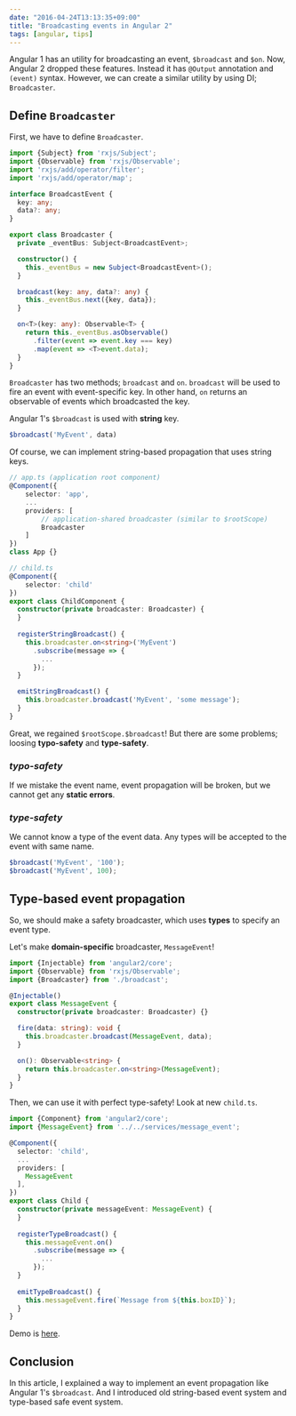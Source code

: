 ```yaml
---
date: "2016-04-24T13:13:35+09:00"
title: "Broadcasting events in Angular 2"
tags: [angular, tips]
---
```


Angular 1 has an utility for broadcasting an event, `$broadcast` and `$on`. 
Now, Angular 2 dropped these features. Instead it has `@Output` annotation and `(event)` syntax.
However, we can create a similar utility by using DI; `Broadcaster`.

<!--more--> 

## Define `Broadcaster`
First, we have to define `Broadcaster`.

```ts
import {Subject} from 'rxjs/Subject';
import {Observable} from 'rxjs/Observable';
import 'rxjs/add/operator/filter';
import 'rxjs/add/operator/map';

interface BroadcastEvent {
  key: any;
  data?: any;
}

export class Broadcaster {
  private _eventBus: Subject<BroadcastEvent>;

  constructor() {
    this._eventBus = new Subject<BroadcastEvent>();
  }

  broadcast(key: any, data?: any) {
    this._eventBus.next({key, data});
  }

  on<T>(key: any): Observable<T> {
    return this._eventBus.asObservable()
      .filter(event => event.key === key)
      .map(event => <T>event.data);
  }
}
``` 

`Broadcaster` has two methods; `broadcast` and `on`.
`broadcast` will be used to fire an event with event-specific key.
In other hand, `on` returns an observable of events which broadcasted the key. 

Angular 1's `$broadcast` is used with **string** key.

```js
$broadcast('MyEvent', data)
``` 

Of course, we can implement string-based propagation that uses string keys.

```ts
// app.ts (application root component)
@Component({
    selector: 'app',
    ...
    providers: [
        // application-shared broadcaster (similar to $rootScope)
        Broadcaster
    ]
})
class App {}
```

```ts
// child.ts
@Component({
    selector: 'child'
})
export class ChildComponent {
  constructor(private broadcaster: Broadcaster) {
  }
  
  registerStringBroadcast() {
    this.broadcaster.on<string>('MyEvent')
      .subscribe(message => {
        ...
      });
  }

  emitStringBroadcast() {
    this.broadcaster.broadcast('MyEvent', 'some message');
  }
}
``` 

Great, we regained `$rootScope.$broadcast`! 
But there are some problems; loosing **typo-safety** and **type-safety**. 

### _typo-safety_
If we mistake the event name, event propagation will be broken, but we cannot get any  **static errors**.

### _type-safety_
We cannot know a type of the event data.
Any types will be accepted to the event with same name.

```js
$broadcast('MyEvent', '100');
$broadcast('MyEvent', 100);
```

## Type-based event propagation
So, we should make a safety broadcaster, which uses **types** to specify an event type.

Let's make **domain-specific** broadcaster, `MessageEvent`!

```ts
import {Injectable} from 'angular2/core';
import {Observable} from 'rxjs/Observable';
import {Broadcaster} from './broadcast';

@Injectable()
export class MessageEvent {
  constructor(private broadcaster: Broadcaster) {}

  fire(data: string): void {
    this.broadcaster.broadcast(MessageEvent, data);
  }

  on(): Observable<string> {
    return this.broadcaster.on<string>(MessageEvent);
  }
}
```

Then, we can use it with perfect type-safety! Look at new `child.ts`.

```ts
import {Component} from 'angular2/core';
import {MessageEvent} from '../../services/message_event';

@Component({
  selector: 'child',
  ...
  providers: [ 
    MessageEvent
  ],
})
export class Child {
  constructor(private messageEvent: MessageEvent) {
  }
  
  registerTypeBroadcast() {
    this.messageEvent.on()
      .subscribe(message => {
        ...
      });
  }
  
  emitTypeBroadcast() {
    this.messageEvent.fire(`Message from ${this.boxID}`);
  }
}
```

Demo is [here](http://plnkr.co/edit/aJe5SUtFlnpmGXWA5eHk).

## Conclusion
In this article, I explained a way to implement an event propagation like Angular 1's `$broadcast`.
And I introduced old string-based event system and type-based safe event system.

